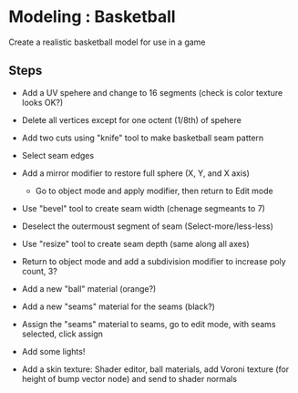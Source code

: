 # Modeling : Basketball

Create a realistic basketball model for use in a game

## Steps

- Add a UV spehere and change to 16 segments (check is color texture looks OK?)

- Delete all vertices except for one octent (1/8th) of spehere
- Add two cuts using "knife" tool to make basketball seam pattern
- Select seam edges
- Add a mirror modifier to restore full sphere (X, Y, and X axis)
  - Go to object mode and apply modifier, then return to Edit mode
- Use "bevel" tool to create seam width (chenage segmeants to 7)
- Deselect the outermoust segment of seam (Select-more/less-less)
- Use "resize" tool to create seam depth (same along all axes)
- Return to object mode and add a subdivision modifier to increase poly count, 3?
- Add a new "ball" material (orange?)
- Add a new "seams" material for the seams (black?)
- Assign the "seams" material to seams, go to edit mode, with seams selected, click assign
- Add some lights!
- Add a skin texture: Shader editor, ball materials, add Voroni texture (for height of bump vector node) and send to shader normals